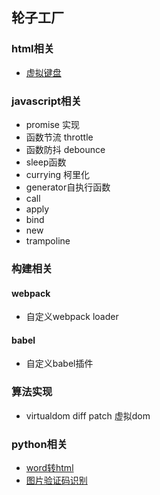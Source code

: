 ## 轮子工厂

### html相关
- [虚拟键盘](https://github.com/xieQin/virtual-keyboard)

### javascript相关
- promise 实现
- 函数节流 throttle
- 函数防抖 debounce
- sleep函数
- currying 柯里化
- generator自执行函数
- call
- apply
- bind
- new
- trampoline

### 构建相关
#### webpack
 - 自定义webpack loader
#### babel
 - 自定义babel插件

### 算法实现
- virtualdom diff patch 虚拟dom

### python相关
- [word转html](https://github.com/xieQin/word2html)
- [图片验证码识别](https://github.com/xieQin/pytorch-captcha)
